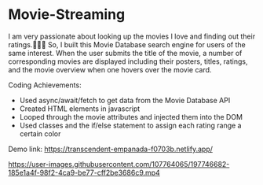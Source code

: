 # Movie-Streaming

I am very passionate about looking up the movies I love and finding out their ratings.🦸🏻‍♀️ So, I built this Movie Database search engine for users of the same
interest. When the user submits the title of the movie, a number of corresponding movies are displayed including their posters, titles, ratings, and the movie overview when one hovers over the movie card.

Coding Achievements:

- Used async/await/fetch to get data from the Movie Database API
- Created HTML elements in javascript
- Looped through the movie attributes and injected them into the DOM
- Used classes and the if/else statement to assign each rating range a certain color




Demo link: https://transcendent-empanada-f0703b.netlify.app/






https://user-images.githubusercontent.com/107764065/197746682-185e1a4f-98f2-4ca9-be77-cff2be3686c9.mp4


